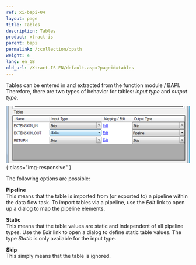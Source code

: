 ```yaml
---
ref: xi-bapi-04
layout: page
title: Tables
description: Tables
product: xtract-is
parent: bapi
permalink: /:collection/:path
weight: 4
lang: en_GB
old_url: /Xtract-IS-EN/default.aspx?pageid=tables
---
```


Tables can be entered in and extracted from the function module / BAPI. Therefore, there are two types of behavior for tables: *input type* and *output type*.

![BAPI-Tables](/img/content/BAPI-Tables.png){:class="img-responsive" }


The following options are possible:

**Pipeline**<br>
This means that the table is imported from (or exported to) a pipeline within the data flow task. To import tables via a pipeline, use the *Edit* link to open up a dialog to map the pipeline elements.

**Static**<br>
This means that the table values are static and independent of all pipeline types. Use the *Edit* link to open a dialog to define static table values. The type *Static* is only available for the input type.

**Skip**<br>
This simply means that the table is ignored.